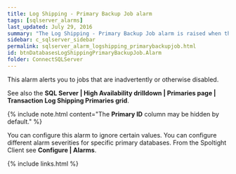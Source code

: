 ```yaml
---
title: Log Shipping - Primary Backup Job alarm
tags: [sqlserver_alarms]
last_updated: July 29, 2016
summary: "The Log Shipping - Primary Backup Job alarm is raised when the backup job on the primary database is not enabled."
sidebar: c_sqlserver_sidebar
permalink: sqlserver_alarm_logshipping_primarybackupjob.html
id: btnDatabasesLogShippingPrimaryBackupJob.Alarm
folder: ConnectSQLServer
---
```




This alarm alerts you to jobs that are inadvertently or otherwise disabled.

See also the **SQL Server \| High Availability drilldown \| Primaries page \| Transaction Log Shipping Primaries grid**.

{% include note.html content="The **Primary ID** column may be hidden by default." %}


You can configure this alarm to ignore certain values. You can configure different alarm severities for specific primary databases. From the Spoltight Client see **Configure \| Alarms**.


{% include links.html %}
